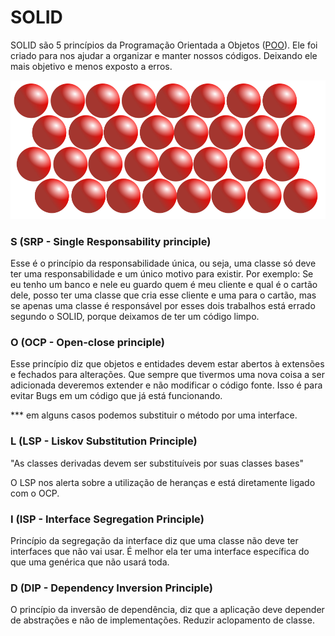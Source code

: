 # SOLID

SOLID são 5 princípios da Programação Orientada a Objetos ([POO](https://pt.wikipedia.org/wiki/Programa%C3%A7%C3%A3o_orientada_a_objetos)).
Ele foi criado para nos ajudar a organizar e manter nossos códigos. Deixando ele mais objetivo e menos exposto a erros.
<div style="align: center">
  <img src="https://github.com/coderanac/waffle-betizado/blob/master/assets-waffles/Solid.png" />
</div>

### S (SRP - Single Responsability principle)

Esse é o princípio da responsabilidade única, ou seja, uma classe só deve ter uma responsabilidade e um único motivo para existir. Por exemplo:
Se eu tenho um banco e nele eu guardo quem é meu cliente e qual é o cartão dele, posso ter uma classe que cria esse cliente e uma para o cartão, mas se apenas uma classe
é responsável por esses dois trabalhos está errado segundo o SOLID, porque deixamos de ter um código limpo.

### O (OCP - Open-close principle)

Esse princípio diz que objetos e entidades devem estar abertos à extensões e fechados para alterações. Que sempre que tivermos uma nova coisa a ser adicionada deveremos
extender e não modificar o código fonte. Isso é para evitar Bugs em um código que já está funcionando.

*** em alguns casos podemos substituir o método por uma interface.

### L (LSP - Liskov Substitution Principle)

"As classes derivadas devem ser substituíveis por suas classes bases"

O LSP nos alerta sobre a utilização de heranças e está diretamente ligado com o OCP.

### I (ISP - Interface Segregation Principle)

Princípio da segregação da interface diz que uma classe não deve ter interfaces que não vai usar. É melhor ela ter uma interface específica do que uma genérica que não
usará toda.

### D (DIP - Dependency Inversion Principle)

O princípio da inversão de dependência, diz que a aplicação deve depender de abstrações e não de implementações. Reduzir aclopamento de classe.
